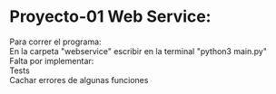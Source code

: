 # Proyecto-01 Web Service:
Para correr el programa:  
En la carpeta "webservice" escribir en la terminal "python3 main.py"  
Falta por implementar:  
Tests  
Cachar errores de algunas funciones
